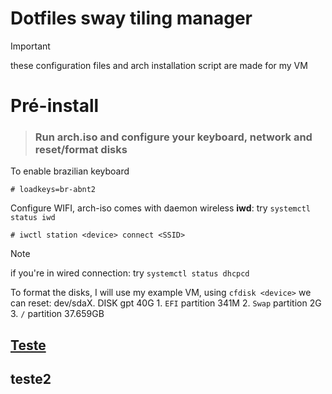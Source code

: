 # Dotfiles sway tiling manager

> [!IMPORTANT]
> these configuration files and arch installation script are made for my VM

# Pré-install
> ### Run arch.iso and configure your keyboard, network and reset/format disks
To enable brazilian keyboard
```
# loadkeys=br-abnt2
```
Configure WIFI, arch-iso comes with daemon wireless **iwd**: try `systemctl status iwd`
```
# iwctl station <device> connect <SSID>
```
> [!NOTE]
> if you're in wired connection: try `systemctl status dhcpcd`

To format the disks, I will use my example VM, using `cfdisk <device>` we can reset:
dev/sdaX. DISK gpt 40G
          1. `EFI` partition 341M
          2. `Swap` partition 2G
          3. `/` partition 37.659GB

<!-- Pré- install 
  - rodar a iso e configurar o acesso ao teclado e internet
  - formatar e configurar discos, partições LVM
-->
## [Teste](#teste2)
<!-- Install Base 
  - Formatar e montar partiçoes
  - instalar o sistema base com literalmente o básico para o computador funcionar e conversar com a internet
  - Configurações extras e pessoais, futuramente vou ativar escolhas
  - Configurar home/senha root
  - Instalar grub e aqruivos de inicialização
  - Ativar serviços de rede e alguns extras para o pos reboot
-->
## teste2
<!-- Pós- Reboot
  - Checkar conectividade com a rede e os serviços ativos
  - instalar pacotes necessários para rodar o sistema tilling manager
  - adicionar usuario principal e configurar o sudo
  - configurar desktop
